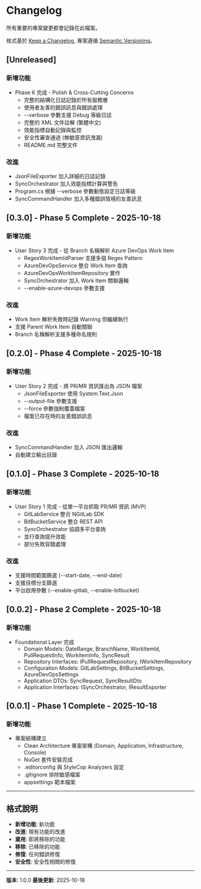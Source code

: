 # Changelog

所有重要的專案變更都會記錄在此檔案。

格式基於 [Keep a Changelog](https://keepachangelog.com/zh-TW/1.0.0/),
專案遵循 [Semantic Versioning](https://semver.org/lang/zh-TW/)。

## [Unreleased]

### 新增功能

- Phase 6 完成 - Polish & Cross-Cutting Concerns
  - 完整的結構化日誌記錄於所有服務層
  - 使用者友善的錯誤訊息與錯誤處理
  - --verbose 參數支援 Debug 等級日誌
  - 完整的 XML 文件註解 (繁體中文)
  - 效能指標自動記錄與監控
  - 安全性審查通過 (無敏感資訊洩漏)
  - README.md 完整文件

### 改進

- JsonFileExporter 加入詳細的日誌記錄
- SyncOrchestrator 加入效能指標計算與警告
- Program.cs 根據 --verbose 參數動態設定日誌等級
- SyncCommandHandler 加入多種錯誤情境的友善訊息

## [0.3.0] - Phase 5 Complete - 2025-10-18

### 新增功能

- User Story 3 完成 - 從 Branch 名稱解析 Azure DevOps Work Item
  - RegexWorkItemIdParser 支援多個 Regex Pattern
  - AzureDevOpsService 整合 Work Item 查詢
  - AzureDevOpsWorkItemRepository 實作
  - SyncOrchestrator 加入 Work Item 關聯邏輯
  - --enable-azure-devops 參數支援

### 改進

- Work Item 解析失敗時記錄 Warning 但繼續執行
- 支援 Parent Work Item 自動關聯
- Branch 名稱解析支援多種命名規則

## [0.2.0] - Phase 4 Complete - 2025-10-18

### 新增功能

- User Story 2 完成 - 將 PR/MR 資訊匯出為 JSON 檔案
  - JsonFileExporter 使用 System.Text.Json
  - --output-file 參數支援
  - --force 參數強制覆蓋檔案
  - 檔案已存在時的友善錯誤訊息

### 改進

- SyncCommandHandler 加入 JSON 匯出邏輯
- 自動建立輸出目錄

## [0.1.0] - Phase 3 Complete - 2025-10-18

### 新增功能

- User Story 1 完成 - 從單一平台抓取 PR/MR 資訊 (MVP)
  - GitLabService 整合 NGitLab SDK
  - BitBucketService 整合 REST API
  - SyncOrchestrator 協調多平台查詢
  - 並行查詢提升效能
  - 部分失敗容錯處理

### 改進

- 支援時間範圍篩選 (--start-date, --end-date)
- 支援目標分支篩選
- 平台啟用參數 (--enable-gitlab, --enable-bitbucket)

## [0.0.2] - Phase 2 Complete - 2025-10-18

### 新增功能

- Foundational Layer 完成
  - Domain Models: DateRange, BranchName, WorkItemId, PullRequestInfo, WorkItemInfo, SyncResult
  - Repository Interfaces: IPullRequestRepository, IWorkItemRepository
  - Configuration Models: GitLabSettings, BitBucketSettings, AzureDevOpsSettings
  - Application DTOs: SyncRequest, SyncResultDto
  - Application Interfaces: ISyncOrchestrator, IResultExporter

## [0.0.1] - Phase 1 Complete - 2025-10-18

### 新增功能

- 專案結構建立
  - Clean Architecture 專案架構 (Domain, Application, Infrastructure, Console)
  - NuGet 套件安裝完成
  - .editorconfig 與 StyleCop Analyzers 設定
  - .gitignore 排除敏感檔案
  - appsettings 範本檔案

---

## 格式說明

- **新增功能**: 新功能
- **改進**: 現有功能的改進
- **棄用**: 即將移除的功能
- **移除**: 已移除的功能
- **修復**: 任何錯誤修復
- **安全性**: 安全性相關的修復

---

**版本**: 1.0.0
**最後更新**: 2025-10-18
